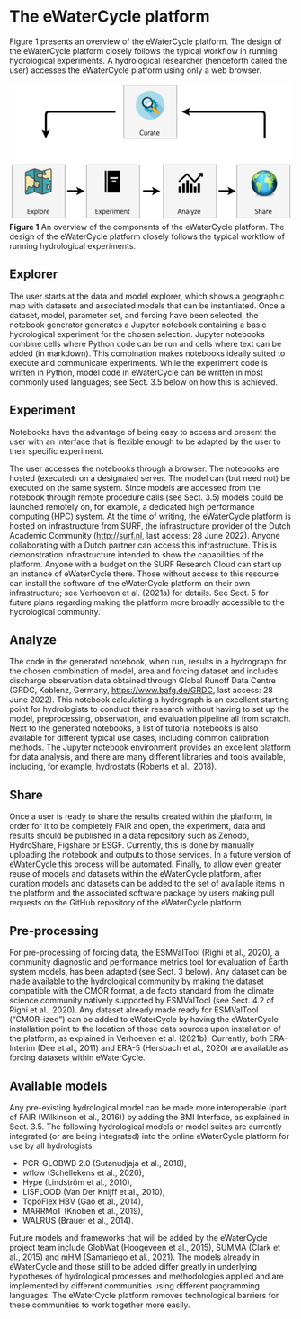 # The eWaterCycle platform

Figure 1 presents an overview of the eWaterCycle platform. The design of the eWaterCycle platform closely follows the typical workflow in running hydrological experiments. A hydrological researcher (henceforth called the user) accesses the eWaterCycle platform using only a web browser.

![figure1](./figures/ewc.png)
**Figure 1** An overview of the components of the eWaterCycle platform. The design of the eWaterCycle platform closely follows the typical workflow of running hydrological experiments.


## Explorer

The user starts at the data and model explorer, which shows a geographic map with datasets and associated models that can be instantiated. Once a dataset, model, parameter set, and forcing have been selected, the notebook generator generates a Jupyter notebook containing a basic hydrological experiment for the chosen selection. Jupyter notebooks combine cells where Python code can be run and cells where text can be added (in markdown). This combination makes notebooks ideally suited to execute and communicate experiments. While the experiment code is written in Python, model code in eWaterCycle can be written in most commonly used languages; see Sect. 3.5 below on how this is achieved.

## Experiment

Notebooks have the advantage of being easy to access and present the user with an interface that is flexible enough to be adapted by the user to their specific experiment.

The user accesses the notebooks through a browser. The notebooks are hosted (executed) on a designated server. The model can (but need not) be executed on the same system. Since models are accessed from the notebook through remote procedure calls (see Sect. 3.5) models could be launched remotely on, for example, a dedicated high performance computing (HPC) system. At the time of writing, the eWaterCycle platform is hosted on infrastructure from SURF, the infrastructure provider of the Dutch Academic Community (http://surf.nl, last access: 28 June 2022). Anyone collaborating with a Dutch partner can access this infrastructure. This is demonstration infrastructure intended to show the capabilities of the platform. Anyone with a budget on the SURF Research Cloud can start up an instance of eWaterCycle there. Those without access to this resource can install the software of the eWaterCycle platform on their own infrastructure; see Verhoeven et al. (2021a) for details. See Sect. 5 for future plans regarding making the platform more broadly accessible to the hydrological community.

## Analyze

The code in the generated notebook, when run, results in a hydrograph for the chosen combination of model, area and forcing dataset and includes discharge observation data obtained through Global Runoff Data Centre (GRDC, Koblenz, Germany, https://www.bafg.de/GRDC, last access: 28 June 2022). This notebook calculating a hydrograph is an excellent starting point for hydrologists to conduct their research without having to set up the model, preprocessing, observation, and evaluation pipeline all from scratch. Next to the generated notebooks, a list of tutorial notebooks is also available for different typical use cases, including common calibration methods. The Jupyter notebook environment provides an excellent platform for data analysis, and there are many different libraries and tools available, including, for example, hydrostats (Roberts et al., 2018).

## Share

Once a user is ready to share the results created within the platform, in order for it to be completely FAIR and open, the experiment, data and results should be published in a data repository such as Zenodo, HydroShare, Figshare or ESGF. Currently, this is done by manually uploading the notebook and outputs to those services. In a future version of eWaterCycle this process will be automated. Finally, to allow even greater reuse of models and datasets within the eWaterCycle platform, after curation models and datasets can be added to the set of available items in the platform and the associated software package by users making pull requests on the GitHub repository of the eWaterCycle platform.

## Pre-processing

For pre-processing of forcing data, the ESMValTool (Righi et al., 2020), a community diagnostic and performance metrics tool for evaluation of Earth system models, has been adapted (see Sect. 3 below). Any dataset can be made available to the hydrological community by making the dataset compatible with the CMOR format, a de facto standard from the climate science community natively supported by ESMValTool (see Sect. 4.2 of Righi et al., 2020). Any dataset already made ready for ESMValTool (“CMOR-ized”) can be added to eWaterCycle by having the eWaterCycle installation point to the location of those data sources upon installation of the platform, as explained in Verhoeven et al. (2021b). Currently, both ERA-Interim (Dee et al., 2011) and ERA-5 (Hersbach et al., 2020) are available as forcing datasets within eWaterCycle.

## Available models

Any pre-existing hydrological model can be made more interoperable (part of FAIR (Wilkinson et al., 2016)) by adding the BMI Interface, as explained in Sect. 3.5. The following hydrological models or model suites are currently integrated (or are being integrated) into the online eWaterCycle platform for use by all hydrologists:

- PCR-GLOBWB 2.0 (Sutanudjaja et al., 2018),
- wflow (Schellekens et al., 2020),
- Hype (Lindström et al., 2010),
- LISFLOOD (Van Der Knijff et al., 2010),
- TopoFlex HBV (Gao et al., 2014),
- MARRMoT (Knoben et al., 2019),
- WALRUS (Brauer et al., 2014).

Future models and frameworks that will be added by the eWaterCycle project team include GlobWat (Hoogeveen et al., 2015), SUMMA (Clark et al., 2015) and mHM (Samaniego et al., 2021). The models already in eWaterCycle and those still to be added differ greatly in underlying hypotheses of hydrological processes and methodologies applied and are implemented by different communities using different programming languages. The eWaterCycle platform removes technological barriers for these communities to work together more easily.


